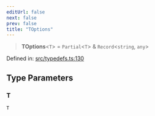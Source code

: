 ```yaml
---
editUrl: false
next: false
prev: false
title: "TOptions"
---
```


> **TOptions**\<`T`\> = `Partial`\<`T`\> & `Record`\<`string`, `any`\>

Defined in: [src/typedefs.ts:130](https://github.com/fabricjs/fabric.js/blob/b4f67b1cfd353d0e2763b168e07bce6b67895452/src/typedefs.ts#L130)

## Type Parameters

### T

`T`
